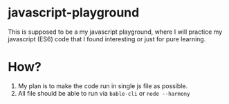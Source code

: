 # javascript-playground
This is supposed to be a my javascript playground, where I will practice my javascript (ES6) code that I found interesting or just for pure learning.

# How?
1. My plan is to make the code run in single js file as possible.
2. All file should be able to run via ``bable-cli`` or ``node --harmony``
